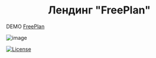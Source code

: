 <h1 align="center">Лендинг "FreePlan"</h1>

DEMO [FreePlan](https://zena86.github.io/FreePlan/)

![image](https://user-images.githubusercontent.com/76158579/126616535-850f88b2-018b-4c26-b0ce-71395e90419b.png)


[![License](https://img.shields.io/badge/License-Apache%202.0-blue.svg)](https://opensource.org/licenses/Apache-2.0)
